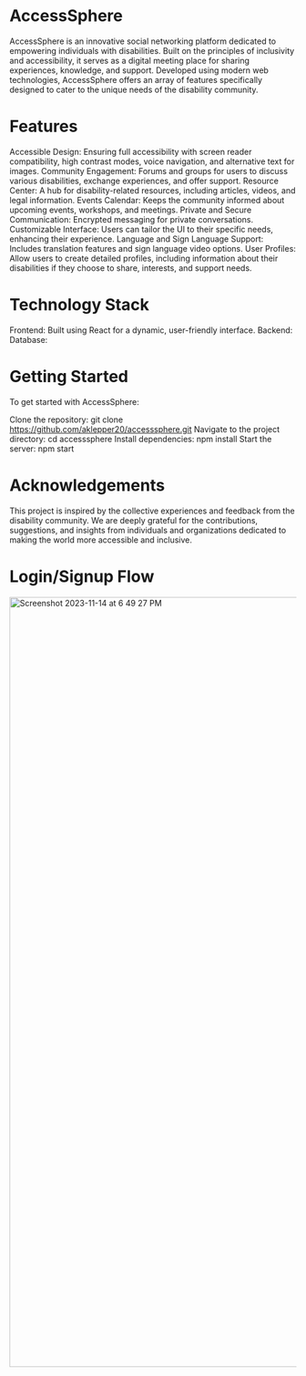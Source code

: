 # AccessSphere
AccessSphere is an innovative social networking platform dedicated to empowering individuals with disabilities. Built on the principles of inclusivity and accessibility, it serves as a digital meeting place for sharing experiences, knowledge, and support. Developed using modern web technologies, AccessSphere offers an array of features specifically designed to cater to the unique needs of the disability community.

# Features
Accessible Design: Ensuring full accessibility with screen reader compatibility, high contrast modes, voice navigation, and alternative text for images.
Community Engagement: Forums and groups for users to discuss various disabilities, exchange experiences, and offer support.
Resource Center: A hub for disability-related resources, including articles, videos, and legal information.
Events Calendar: Keeps the community informed about upcoming events, workshops, and meetings.
Private and Secure Communication: Encrypted messaging for private conversations.
Customizable Interface: Users can tailor the UI to their specific needs, enhancing their experience.
Language and Sign Language Support: Includes translation features and sign language video options.
User Profiles: Allow users to create detailed profiles, including information about their disabilities if they choose to share, interests, and support needs.

# Technology Stack
Frontend: Built using React for a dynamic, user-friendly interface.
Backend: 
Database: 

# Getting Started
To get started with AccessSphere:

Clone the repository: git clone https://github.com/aklepper20/accesssphere.git
Navigate to the project directory: cd accesssphere
Install dependencies: npm install
Start the server: npm start

# Acknowledgements
This project is inspired by the collective experiences and feedback from the disability community. We are deeply grateful for the contributions, suggestions, and insights from individuals and organizations dedicated to making the world more accessible and inclusive. 

# Login/Signup Flow
<img width="1351" alt="Screenshot 2023-11-14 at 6 49 27 PM" src="https://github.com/aklepper20/AccessSphere/assets/77296320/8c2afd48-f2a4-45bb-853c-5ee37151879f">
